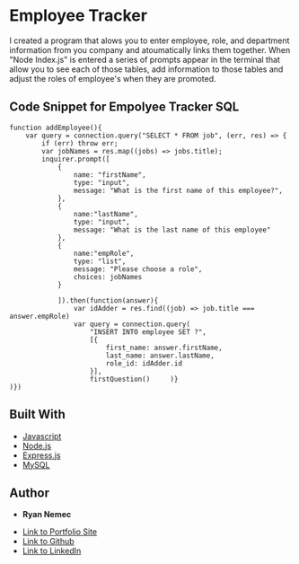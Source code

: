 # Employee Tracker

I created a program that alows you to enter employee, role, and department information from you company and atoumatically links them together. When "Node Index.js" is entered a series of prompts appear  in the terminal that allow you to see each of those tables, add information to those tables and adjust the roles of employee's when they are promoted. 
## Code Snippet for Empolyee Tracker SQL 
```
function addEmployee(){
    var query = connection.query("SELECT * FROM job", (err, res) => {
        if (err) throw err;
        var jobNames = res.map((jobs) => jobs.title);
        inquirer.prompt([
            {
                name: "firstName",
                type: "input",
                message: "What is the first name of this employee?",
            },
            {
                name:"lastName",
                type: "input",
                message: "What is the last name of this employee"   
            },
            {
                name:"empRole",
                type: "list",
                message: "Please choose a role",
                choices: jobNames
            }
        
            ]).then(function(answer){
                var idAdder = res.find((job) => job.title === answer.empRole)
                var query = connection.query(
                    "INSERT INTO employee SET ?",
                    [{
                        first_name: answer.firstName,
                        last_name: answer.lastName,
                        role_id: idAdder.id
                    }],
                    firstQuestion()     )}
)})

  ```


## Built With

* [Javascript](https://developer.mozilla.org/en-US/docs/Web/JavaScript)
* [Node.js](https://nodejs.org/en/)
* [Express.js](http://expressjs.com/)
* [MySQL](https://www.mysql.com/)


## Author

* **Ryan Nemec** 

- [Link to Portfolio Site](https://perfectoment.github.io/Ryan-Portfolio/)
- [Link to Github](https://github.com/perfectoment)
- [Link to LinkedIn](https://www.linkedin.com/in/ryan-nemec-5a6b3a66/)